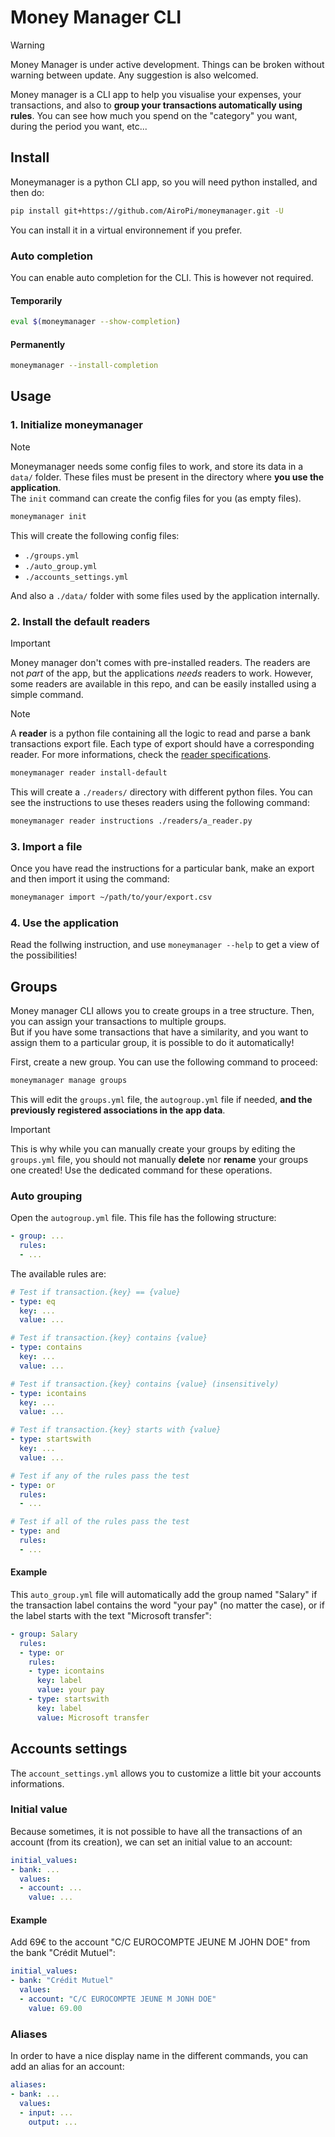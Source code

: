 # Money Manager CLI

> [!WARNING]
> Money Manager is under active development. Things can be broken without warning between update. Any suggestion is also welcomed.

Money manager is a CLI app to help you visualise your expenses, your transactions, and also to **group your transactions automatically using rules**.
You can see how much you spend on the "category" you want, during the period you want, etc...

## Install

Moneymanager is a python CLI app, so you will need python installed, and then do:

```bash
pip install git+https://github.com/AiroPi/moneymanager.git -U
```

You can install it in a virtual environnement if you prefer.

### Auto completion

You can enable auto completion for the CLI. This is however not required.

#### Temporarily
```bash
eval $(moneymanager --show-completion)
```

#### Permanently
```bash
moneymanager --install-completion
```

## Usage

### 1. Initialize moneymanager

> [!NOTE]
> Moneymanager needs some config files to work, and store its data in a `data/` folder.
> These files must be present in the directory where **you use the application**.  
> The `init` command can create the config files for you (as empty files).

```bash
moneymanager init
```

This will create the following config files:
- `./groups.yml`
- `./auto_group.yml`
- `./accounts_settings.yml`

And also a `./data/` folder with some files used by the application internally.

### 2. Install the default readers

> [!IMPORTANT]
> Money manager don't comes with pre-installed readers. The readers are not *part* of the app, but the applications *needs* readers to work.
> However, some readers are available in this repo, and can be easily installed using a simple command.

> [!NOTE]
> A __reader__ is a python file containing all the logic to read and parse a bank transactions export file. Each type of export should have a corresponding reader.
> For more informations, check the [reader specifications](https://www.youtube.com/watch?v=dQw4w9WgXcQ).

```bash
moneymanager reader install-default
```

This will create a `./readers/` directory with different python files. You can see the instructions to use theses readers using the following command:
```bash
moneymanager reader instructions ./readers/a_reader.py
```

### 3. Import a file

Once you have read the instructions for a particular bank, make an export and then import it using the command:
```bash
moneymanager import ~/path/to/your/export.csv
```

### 4. Use the application

Read the follwing instruction, and use `moneymanager --help` to get a view of the possibilities!

## Groups

Money manager CLI allows you to create groups in a tree structure. Then, you can assign your transactions to multiple groups.  
But if you have some transactions that have a similarity, and you want to assign them to a particular group, it is possible to do it automatically!

First, create a new group. You can use the following command to proceed:
```bash
moneymanager manage groups
```

This will edit the `groups.yml` file, the `autogroup.yml` file if needed, **and the previously registered associations in the app data**.
> [!IMPORTANT]
> This is why while you can manually create your groups by editing the `groups.yml` file, you should not manually **delete** nor **rename** your groups one created!
> Use the dedicated command for these operations.

### Auto grouping

Open the `autogroup.yml` file. This file has the following structure:
```yml
- group: ...
  rules:
  - ...
```

The available rules are:
```yml
# Test if transaction.{key} == {value}
- type: eq
  key: ...
  value: ...

# Test if transaction.{key} contains {value}
- type: contains
  key: ...
  value: ...

# Test if transaction.{key} contains {value} (insensitively)
- type: icontains
  key: ...
  value: ...

# Test if transaction.{key} starts with {value}
- type: startswith
  key: ...
  value: ...

# Test if any of the rules pass the test
- type: or
  rules:
  - ...

# Test if all of the rules pass the test
- type: and
  rules:
  - ...
```

#### Example

This `auto_group.yml` file will automatically add the group named "Salary" if the transaction label contains the word "your pay" (no matter the case), or if the label starts with the text "Microsoft transfer":
```yml
- group: Salary
  rules:
  - type: or
    rules:
    - type: icontains
      key: label
      value: your pay
    - type: startswith
      key: label
      value: Microsoft transfer
```

## Accounts settings

The `account_settings.yml` allows you to customize a little bit your accounts informations.

### Initial value

Because sometimes, it is not possible to have all the transactions of an account (from its creation), we can set an initial value to an account:
```yaml
initial_values:
- bank: ...
  values:
  - account: ...
    value: ...
```

#### Example

Add 69€ to the account "C/C EUROCOMPTE JEUNE M JOHN DOE" from the bank "Crédit Mutuel":
```yml
initial_values:
- bank: "Crédit Mutuel"
  values:
  - account: "C/C EUROCOMPTE JEUNE M JONH DOE"
    value: 69.00
```

### Aliases

In order to have a nice display name in the different commands, you can add an alias for an account:
```yaml
aliases:
- bank: ...
  values:
  - input: ...
    output: ...
```

